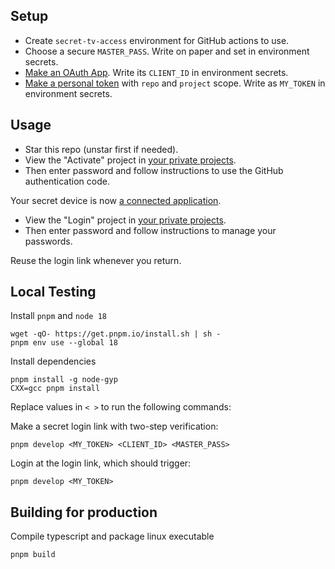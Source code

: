 ## Setup

- Create `secret-tv-access` environment for GitHub actions to use.
- Choose a secure `MASTER_PASS`. Write on paper and set in environment secrets.
- [Make an OAuth App](https://github.com/settings/developers). Write its `CLIENT_ID` in environment secrets.
- [Make a personal token](https://github.com/settings/tokens) with `repo` and `project` scope. Write as `MY_TOKEN` in environment secrets.

## Usage

- Star this repo (unstar first if needed).
- View the "Activate" project in [your private projects](https://github.com/tvquizphd?tab=projects).
- Then enter password and follow instructions to use the GitHub authentication code.

Your secret device is now [a connected application](https://github.com/settings/applications).

- View the "Login" project in [your private projects](https://github.com/tvquizphd?tab=projects).
- Then enter password and follow instructions to manage your passwords.

Reuse the login link whenever you return.

## Local Testing

Install `pnpm` and `node 18`

```
wget -qO- https://get.pnpm.io/install.sh | sh -
pnpm env use --global 18
```

Install dependencies

```
pnpm install -g node-gyp
CXX=gcc pnpm install
```

Replace values in `< >` to run the following commands:

Make a secret login link with two-step verification:

```
pnpm develop <MY_TOKEN> <CLIENT_ID> <MASTER_PASS>
```

Login at the login link, which should trigger:

```
pnpm develop <MY_TOKEN>
```

## Building for production 

Compile typescript and package linux executable

```
pnpm build
```
